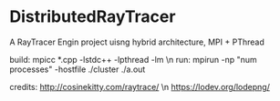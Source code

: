 # DistributedRayTracer
A RayTracer Engin project uisng hybrid architecture, MPI + PThread 

build:  mpicc *.cpp -lstdc++ -lpthread -lm \n
run:    mpirun -np "num processes" -hostfile ./cluster ./a.out

credits:
http://cosinekitty.com/raytrace/ \n
https://lodev.org/lodepng/

